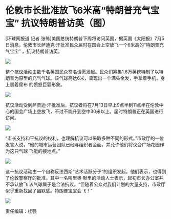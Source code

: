 # 伦敦市长批准放飞6米高“特朗普充气宝宝” 抗议特朗普访英（图）

[环球网报道 记者
张骜]美国总统特朗普下周将访问英国，据英国《太阳报》7月5日消息，伦敦市长萨迪克·汗批准民众届时在国会上空放飞一个6米高的“特朗普充气宝宝”
，抗议特朗普访英。

![](http://n.sinaimg.cn/news/transform/78/w550h328/20180706/O08m-fzrwiaz8334102.jpg)

整个抗议活动由数千名英国民众签名请愿发起。民众们筹集1.6万英镑特制了以特朗普为原型的充气气球。该气球高达6米，呈现出一个满头金发，手拿着手机，身上裹着尿布
的愤怒巨婴形象。

![](http://n.sinaimg.cn/news/transform/116/w550h366/20180706/AjcA-hexfcvk2928190.jpg)

抗议活动受到萨贾迪·汗批准后，抗议者将在7月13日早上9点半到11点半在伦敦中心的国会广场上空放飞，不过不能升到空中30米以上。届时特朗普正在英国进行访问。

![](http://n.sinaimg.cn/news/transform/59/w550h309/20180706/goG2-hexfcvk2928578.jpg)

“市长支持和平抗议的权利，也理解抗议可以采取多种不同的形式。”市政厅的一位发言人说，“他的城市运营团队已经与组织者会面，并允许他们将议会广场花园作为这只气球
飞艇的接地点。”

![](http://n.sinaimg.cn/news/transform/80/w550h330/20180706/JscD-hexfcvk2928934.jpg)

这一抗议活动由一个自称反法西斯“艺术活跃分子”的组织发起。他们表示，也得到了伦敦警察厅的批准。其中一名叫里奥·默里的活动人士表示，起初市长办公室并不承认放飞
该气球属于是合法抗议。“但随着公众对我们计划的大量支持，市政厅似乎重新找回了幽默感。特朗普宝宝会飞！”

![](http://n.sinaimg.cn/news/transform/116/w550h366/20180706/0y5s-fzrwiaz8334116.jpg)

责任编辑：桂强

